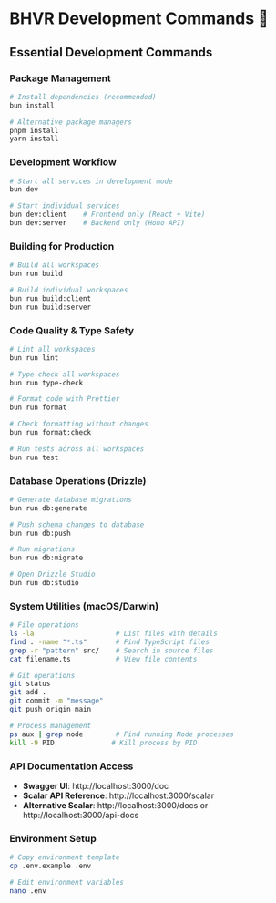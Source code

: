 # BHVR Development Commands 🦫

## Essential Development Commands

### Package Management
```bash
# Install dependencies (recommended)
bun install

# Alternative package managers
pnpm install
yarn install
```

### Development Workflow
```bash
# Start all services in development mode
bun dev

# Start individual services
bun dev:client    # Frontend only (React + Vite)
bun dev:server    # Backend only (Hono API)
```

### Building for Production
```bash
# Build all workspaces
bun run build

# Build individual workspaces
bun run build:client
bun run build:server
```

### Code Quality & Type Safety
```bash
# Lint all workspaces
bun run lint

# Type check all workspaces
bun run type-check

# Format code with Prettier
bun run format

# Check formatting without changes
bun run format:check

# Run tests across all workspaces
bun run test
```

### Database Operations (Drizzle)
```bash
# Generate database migrations
bun run db:generate

# Push schema changes to database
bun run db:push

# Run migrations
bun run db:migrate

# Open Drizzle Studio
bun run db:studio
```

### System Utilities (macOS/Darwin)
```bash
# File operations
ls -la                    # List files with details
find . -name "*.ts"       # Find TypeScript files
grep -r "pattern" src/    # Search in source files
cat filename.ts           # View file contents

# Git operations
git status
git add .
git commit -m "message"
git push origin main

# Process management
ps aux | grep node        # Find running Node processes
kill -9 PID              # Kill process by PID
```

### API Documentation Access
- **Swagger UI**: http://localhost:3000/doc
- **Scalar API Reference**: http://localhost:3000/scalar
- **Alternative Scalar**: http://localhost:3000/docs or http://localhost:3000/api-docs

### Environment Setup
```bash
# Copy environment template
cp .env.example .env

# Edit environment variables
nano .env
```
